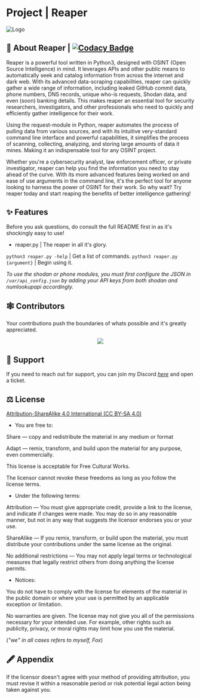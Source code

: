 # Project | Reaper

![Logo](https://media.discordapp.net/attachments/1053895661629751397/1086442910129606676/reaper.png?width=425&height=425)

## 🚀 About Reaper | [![Codacy Badge](https://app.codacy.com/project/badge/Grade/d44bc9b8cbeb41ff93bd744f76854571)](https://app.codacy.com/gh/FoxIDK/reaper/dashboard?utm_source=gh&utm_medium=referral&utm_content=&utm_campaign=Badge_grade)

Reaper is a powerful tool written in Python3, designed with OSINT (Open Source Intelligence) in mind. It leverages APIs and other public means to automatically seek and catalog information from across the internet and dark web. With its advanced data-scraping capabilities, reaper can quickly gather a wide range of information, including leaked GitHub commit data, phone numbers, DNS records, unique who-is requests, Shodan data, and even (soon) banking details. This makes reaper an essential tool for security researchers, investigators, and other professionals who need to quickly and efficiently gather intelligence for their work.

Using the request-module in Python, reaper automates the process of pulling data from various sources, and with its intuitive very-standard command line interface and powerful capabilities, it simplifies the process of scanning, collecting, analyzing, and storing large amounts of data it mines. Making it an indispensable tool for any OSINT project.

Whether you're a cybersecurity analyst, law enforcement officer, or private investigator, reaper can help you find the information you need to stay ahead of the curve. With its more advanced features being worked on and ease of use arguments in the command line, it's the perfect tool for anyone looking to harness the power of OSINT for their work.
 So why wait? Try reaper today and start reaping the benefits of better intelligence gathering!

## ✨ Features

Before you ask questions, do consult the full README first in as it's shockingly easy to use!
- reaper.py | The reaper in all it's glory.

`python3 reaper.py -help` | Get a list of commands.
`python3 reaper.py {argument}` | Begin using it.

_To use the shodan or phone modules, you must first configure the JSON in `/var/api_config.json` by adding your API keys from both shodan and numlookupapi accordingly._

## 🕸 Contributors

Your contributions push the boundaries of whats possible and it's greatly appreciated.
<br>
<a href="https://github.com/FoxIDK/reaper/graphs/contributors">
<p align="center">
  <img src="https://contrib.rocks/image?repo=FoxIDK/reaper" />
  </p>
</a>

## 📱 Support

If you need to reach out for support, you can join my Discord [*here*](https://discord.gg/H4CjUqHm3Q) and open a ticket.

## ⚖ License

[Attribution-ShareAlike 4.0 International (CC BY-SA 4.0)](http://creativecommons.org/licenses/by-sa/4.0/)

- You are free to:

Share — copy and redistribute the material in any medium or format

Adapt — remix, transform, and build upon the material
for any purpose, even commercially.

This license is acceptable for Free Cultural Works.

The licensor cannot revoke these freedoms as long as you follow the license terms.

- Under the following terms:

Attribution — You must give appropriate credit, provide a link to the license, and indicate if changes were made. You may do so in any reasonable manner, but not in any way that suggests the licensor endorses you or your use.

ShareAlike — If you remix, transform, or build upon the material, you must distribute your contributions under the same license as the original.

No additional restrictions — You may not apply legal terms or technological measures that legally restrict others from doing anything the license permits.

- Notices:

You do not have to comply with the license for elements of the material in the public domain or where your use is permitted by an applicable exception or limitation.

No warranties are given. The license may not give you all of the permissions necessary for your intended use. For example, other rights such as publicity, privacy, or moral rights may limit how you use the material.

(_"we" in all cases refers to myself, Fox_)

## 🖋 Appendix

If the licensor doesn't agree with your method of providing attribution, you must revise it within a reasonable period or risk potential legal action being taken against you.